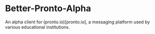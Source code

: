 # Better-Pronto-Alpha

An alpha client for (pronto.io)[pronto.io], a messaging platform used by various educational institutions.
